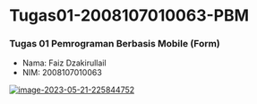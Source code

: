 # Tugas01-2008107010063-PBM
### Tugas 01 Pemrograman Berbasis Mobile (Form)
- Nama: Faiz Dzakirullail
- NIM: 2008107010063

<a href="https://imgbb.com/"><img src="https://i.ibb.co/mqZmttT/image-2023-05-21-225844752.png" alt="image-2023-05-21-225844752" border="0" /></a>